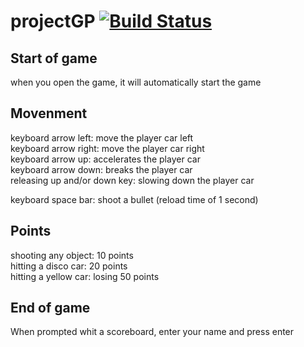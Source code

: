 # projectGP [![Build Status](https://travis-ci.com/stijnrosaer/projectGP.svg?token=4KCFK8pLqiRpds8XDZQc&branch=master)](https://travis-ci.com/stijnrosaer/projectGP)

## Start of game
when you open the game, it will automatically start the game

## Movenment
keyboard arrow left: move the player car left\
keyboard arrow right: move the player car right\
keyboard arrow up: accelerates the player car\
keyboard arrow down: breaks the player car\
releasing up and/or down key: slowing down the player car

keyboard space bar: shoot a bullet (reload time of 1 second)

## Points
shooting any object: 10 points\
hitting a disco car: 20 points\
hitting a yellow car: losing 50 points

## End of game
When prompted whit a scoreboard, enter your name and press enter